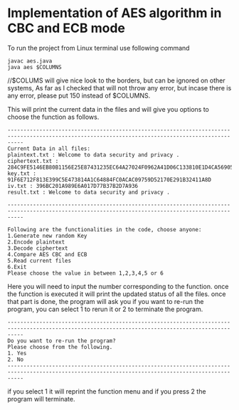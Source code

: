 # Implementation of AES algorithm in CBC and ECB mode

To run the project from Linux terminal use following command  
```
javac aes.java  
java aes $COLUMNS
```
//$COLUMS will give nice look to the borders, but can be ignored on other systems, As far as I checked that will not throw any error, but incase there is any error, please put 150 instead of $COLUMNS.


This will print the current data in the files and will give you options to choose the function as follows.
```
-------------------------------------------------------------------------------------------------------------------------------------------------
Current Data in all files:
plaintext.txt : Welcome to data security and privacy .
ciphertext.txt : 284C9FE5146EB80B1156E25E87431235EC64A27024F0962A41D06C133810E1D4CA56905469923AA6BEC3E5385A0813FD8EEA69EBF7EEFCFAA86904E0C1FD1C12
key.txt : 91F6E712F813E399C5E473814A1C64884FC0ACAC09759D52170E291B32411A8D
iv.txt : 396BC201A989E6A017D77B37B2D7A936
result.txt : Welcome to data security and privacy .

-------------------------------------------------------------------------------------------------------------------------------------------------

Following are the functionalities in the code, choose anyone:
1.Generate new random Key
2.Encode plaintext
3.Decode ciphertext
4.Compare AES CBC and ECB
5.Read current files
6.Exit
Please choose the value in between 1,2,3,4,5 or 6
```

Here you will need to input the number corresponding to the function.
once the function is executed it will print the updated status of all the files.
once that part is done, the program will ask you if you want to re-run the program, you can select 1 to rerun it or 2 to terminate the program.
```
-------------------------------------------------------------------------------------------------------------------------------------------------
Do you want to re-run the program?
Please choose from the following.
1. Yes
2. No
-------------------------------------------------------------------------------------------------------------------------------------------------
```
if you select 1 it will reprint the function menu and if you press 2 the program will terminate.


